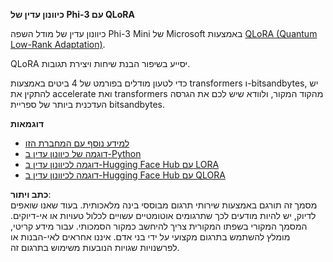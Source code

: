 **כיוונון עדין של Phi-3 עם QLoRA**

כיוונון עדין של מודל השפה Phi-3 Mini של Microsoft באמצעות [QLoRA (Quantum Low-Rank Adaptation)](https://github.com/artidoro/qlora).

QLoRA יסייע בשיפור הבנת שיחות ויצירת תגובות.

כדי לטעון מודלים בפורמט של 4 ביטים באמצעות transformers ו-bitsandbytes, יש להתקין את accelerate ואת transformers מהקוד המקור, ולוודא שיש לכם את הגרסה העדכנית ביותר של ספריית bitsandbytes.

**דוגמאות**
- [למידע נוסף עם המחברת הזו](../../../../code/03.Finetuning/Phi_3_Inference_Finetuning.ipynb)
- [דוגמה של כיוונון עדין ב-Python](../../../../code/03.Finetuning/FineTrainingScript.py)
- [דוגמה לכיוונון עדין ב-Hugging Face Hub עם LORA](../../../../code/03.Finetuning/Phi-3-finetune-lora-python.ipynb)
- [דוגמה לכיוונון עדין ב-Hugging Face Hub עם QLORA](../../../../code/03.Finetuning/Phi-3-finetune-qlora-python.ipynb)

**כתב ויתור**:  
מסמך זה תורגם באמצעות שירותי תרגום מבוססי בינה מלאכותית. בעוד שאנו שואפים לדיוק, יש להיות מודעים לכך שתרגומים אוטומטיים עשויים לכלול טעויות או אי-דיוקים. המסמך המקורי בשפתו המקורית צריך להיחשב כמקור הסמכותי. עבור מידע קריטי, מומלץ להשתמש בתרגום מקצועי על ידי בני אדם. איננו אחראים לאי-הבנות או לפרשנויות שגויות הנובעות משימוש בתרגום זה.  